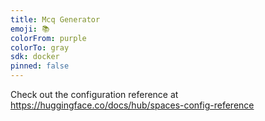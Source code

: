 ```yaml
---
title: Mcq Generator
emoji: 📚
colorFrom: purple
colorTo: gray
sdk: docker
pinned: false
---
```


Check out the configuration reference at https://huggingface.co/docs/hub/spaces-config-reference
